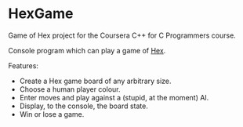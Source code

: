 # HexGame

Game of Hex project for the Coursera C++ for C Programmers course.

Console program which can play a game of [Hex](https://en.wikipedia.org/wiki/Hex_(board_game)).

Features:
- Create a Hex game board of any arbitrary size.
- Choose a human player colour.
- Enter moves and play against a (stupid, at the moment) AI.
- Display, to the console, the board state.
- Win or lose a game.
